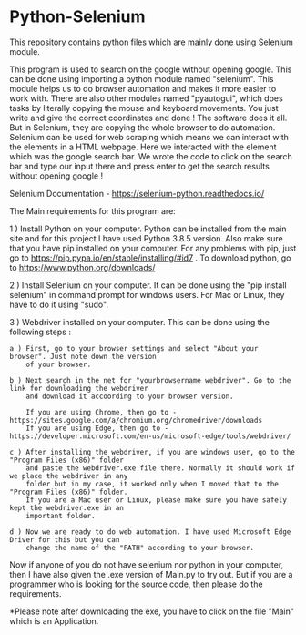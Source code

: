 # Python-Selenium
This repository contains python files which are mainly done using Selenium module.

This program is used to search on the google without opening google. This can be done using importing
a python module named "selenium". This module helps us to do browser automation and makes it more
easier to work with. There are also other modules named "pyautogui", which does tasks by literally
copying the mouse and keyboard movements. You just write and give the correct coordinates and done ! 
The software does it all. But in Selenium, they are copying the whole browser to do automation. 
Selenium can be used for web scraping which means we can interact with the elements in a HTML webpage.
Here we interacted with the element which was the google search bar. We wrote the code to click on the
search bar and type our input there and press enter to get the search results without opening google !



Selenium Documentation - https://selenium-python.readthedocs.io/

The Main requirements for this program are:

1 ) Install Python on your computer. Python can be installed from the main site and for this project
    I have used Python 3.8.5 version. Also make sure that you have pip installed on your computer.
    For any problems with pip, just go to https://pip.pypa.io/en/stable/installing/#id7 . To download
    python, go to https://www.python.org/downloads/ 

2 ) Install Selenium on your computer. It can be done using the "pip install selenium" in command prompt
    for windows users. For Mac or Linux, they have to do it using "sudo".

3 ) Webdriver installed on your computer. This can be done using the following steps :
    
    a ) First, go to your browser settings and select "About your browser". Just note down the version
        of your browser.

    b ) Next search in the net for "yourbrowsername webdriver". Go to the link for downloading the webdriver
        and download it accoording to your browser version. 

        If you are using Chrome, then go to - https://sites.google.com/a/chromium.org/chromedriver/downloads
        If you are using Edge, then go to - https://developer.microsoft.com/en-us/microsoft-edge/tools/webdriver/
    
    c ) After installing the webdriver, if you are windows user, go to the "Program Files (x86)" folder
        and paste the webdriver.exe file there. Normally it should work if we place the webdriver in any
        folder but in my case, it worked only when I moved that to the "Program Files (x86)" folder.
        If you are a Mac user or Linux, please make sure you have safely kept the webdriver.exe in an 
        important folder.
    
    d ) Now we are ready to do web automation. I have used Microsoft Edge Driver for this but you can 
        change the name of the "PATH" according to your browser.
             

Now if anyone of you do not have selenium nor python in your computer, then I have also given the
.exe version of Main.py to try out. But if you are a programmer who is looking for the source code, then please
do the requirements.

*Please note after downloading the exe, you have to click on the file "Main" which is an Application.
